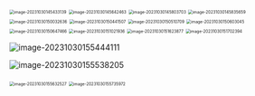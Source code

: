 <img src="https://smcjava.oss-cn-hangzhou.aliyuncs.com/java/202310301454297.png" alt="image-20231030145433139" style="zoom:50%;" />

<img src="https://smcjava.oss-cn-hangzhou.aliyuncs.com/java/202310301456533.png" alt="image-20231030145642463" style="zoom:50%;" />

<img src="https://smcjava.oss-cn-hangzhou.aliyuncs.com/java/202310301458765.png" alt="image-20231030145803703" style="zoom:50%;" />

<img src="https://smcjava.oss-cn-hangzhou.aliyuncs.com/java/202310301458748.png" alt="image-20231030145835659" style="zoom:50%;" />

<img src="https://smcjava.oss-cn-hangzhou.aliyuncs.com/java/202310301500701.png" alt="image-20231030150032636" style="zoom:50%;" />

<img src="https://smcjava.oss-cn-hangzhou.aliyuncs.com/java/202310301504612.png" alt="image-20231030150441507" style="zoom:50%;" />

<img src="https://smcjava.oss-cn-hangzhou.aliyuncs.com/java/202310301505779.png" alt="image-20231030150510709" style="zoom:50%;" />

<img src="https://smcjava.oss-cn-hangzhou.aliyuncs.com/java/202310301506122.png" alt="image-20231030150603045" style="zoom:50%;" />

<img src="https://smcjava.oss-cn-hangzhou.aliyuncs.com/java/202310301506548.png" alt="image-20231030150647466" style="zoom:50%;" />

<img src="https://smcjava.oss-cn-hangzhou.aliyuncs.com/java/202310301510027.png" alt="image-20231030151021936" style="zoom:50%;" />

<img src="https://smcjava.oss-cn-hangzhou.aliyuncs.com/java/202310301516053.png" alt="image-20231030151623877" style="zoom:50%;" />

<img src="https://smcjava.oss-cn-hangzhou.aliyuncs.com/java/202310301517499.png" alt="image-20231030151702394" style="zoom:50%;" />

![image-20231030155444111](https://smcjava.oss-cn-hangzhou.aliyuncs.com/java/202310301554282.png)

![image-20231030155538205](https://smcjava.oss-cn-hangzhou.aliyuncs.com/java/202310301555371.png)

<img src="https://smcjava.oss-cn-hangzhou.aliyuncs.com/java/202310301556679.png" alt="image-20231030155632527" style="zoom:50%;" />

<img src="https://smcjava.oss-cn-hangzhou.aliyuncs.com/java/202310301557200.png" alt="image-20231030155735972" style="zoom:50%;" />